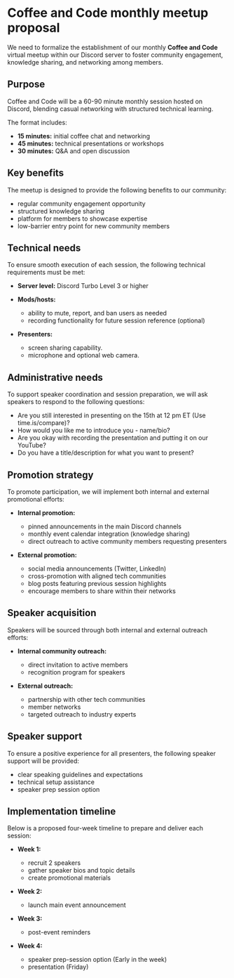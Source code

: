 # Coffee and Code monthly meetup proposal

We need to formalize the establishment of our monthly **Coffee and Code** virtual meetup within our Discord server to foster community engagement, knowledge sharing, and networking among members.

## Purpose

Coffee and Code will be a 60-90 minute monthly session hosted on Discord, blending casual networking with structured technical learning.

The format includes:

- **15 minutes:** initial coffee chat and networking
- **45 minutes:** technical presentations or workshops
- **30 minutes:** Q&A and open discussion

## Key benefits

The meetup is designed to provide the following benefits to our community:

- regular community engagement opportunity
- structured knowledge sharing
- platform for members to showcase expertise
- low-barrier entry point for new community members

## Technical needs

To ensure smooth execution of each session, the following technical requirements must be met:

- **Server level:** Discord Turbo Level 3 or higher

- **Mods/hosts:**
    - ability to mute, report, and ban users as needed
    - recording functionality for future session reference (optional)

- **Presenters:**
    - screen sharing capability.
    - microphone and optional web camera.

## Administrative needs

To support speaker coordination and session preparation, we will ask speakers to respond to the following questions:

- Are you still interested in presenting on the 15th at 12 pm ET (Use time.is/compare)?
- How would you like me to introduce you - name/bio?
- Are you okay with recording the presentation and putting it on our YouTube?
- Do you have a title/description for what you want to present?

## Promotion strategy

To promote participation, we will implement both internal and external promotional efforts:

- **Internal promotion:**
    - pinned announcements in the main Discord channels
    - monthly event calendar integration (knowledge sharing) 
    - direct outreach to active community members requesting presenters

- **External promotion:**
    - social media announcements (Twitter, LinkedIn)
    - cross-promotion with aligned tech communities
    - blog posts featuring previous session highlights
    - encourage members to share within their networks

## Speaker acquisition

Speakers will be sourced through both internal and external outreach efforts:

- **Internal community outreach:**
    - direct invitation to active members
    - recognition program for speakers

- **External outreach:**
    - partnership with other tech communities
    - member networks
    - targeted outreach to industry experts

## Speaker support

To ensure a positive experience for all presenters, the following speaker support will be provided:

- clear speaking guidelines and expectations
- technical setup assistance
- speaker prep session option

## Implementation timeline

Below is a proposed four-week timeline to prepare and deliver each session:

- **Week 1:**
    - recruit 2 speakers
    - gather speaker bios and topic details
    - create promotional materials

- **Week 2:**
    - launch main event announcement

- **Week 3:**
    - post-event reminders

- **Week 4:**
    - speaker prep-session option (Early in the week)
    - presentation (Friday)
